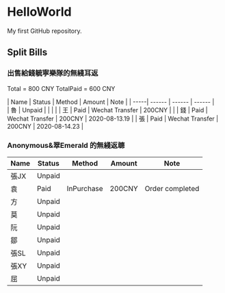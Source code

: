 # HelloWorld

My first GitHub repository.

## Split Bills

### 出售給錢毓寧樂隊的無綫耳返

Total = 800 CNY
TotalPaid = 600 CNY

| Name | Status | Method | Amount | Note |
| -----| ------ | ------ | ------ |  
| 魯 | Unpaid |  |  |  |
| 王 | Paid | Wechat Transfer | 200CNY |  |
| 錢 | Paid | Wechat Transfer | 200CNY | 2020-08-13.19 |
| 張 | Paid | Wechat Transfer | 200CNY | 2020-08-14.23 |

### Anonymous&翠Emerald 的無綫返聼

| Name | Status | Method | Amount | Note |
| -----| ------ | ------ | ------ | ---- |
| 張JX | Unpaid |  |  |  |
| 袁 | Paid | InPurchase | 200CNY | Order completed |
| 方 | Unpaid |  |  |  |
| 莫 | Unpaid |  |  |  |
| 阮 | Unpaid |  |  |  |
| 鄒 | Unpaid |  |  |  |
| 張SL | Unpaid |  |  |  |
| 張XY | Unpaid |  |  |  |
| 屈 | Unpaid |  |  |  |
